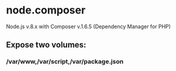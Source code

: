 # node.composer
Node.js v.8.x with Composer v.1.6.5 (Dependency Manager for PHP)

## Expose two volumes:
### /var/www,/var/script,/var/package.json
